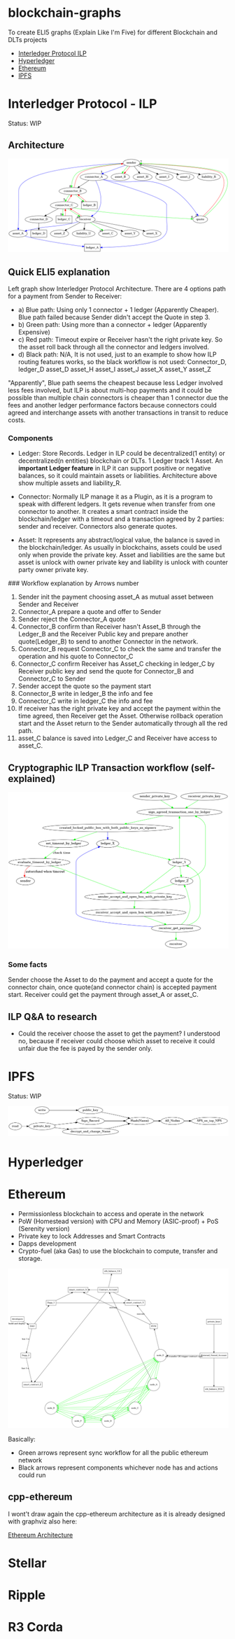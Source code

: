 # blockchain-graphs
To create ELI5 graphs (Explain Like I'm Five) for different Blockchain and DLTs projects

* [Interledger Protocol ILP](#interledger-protocol---ilp)
* [Hyperledger](#hyperledger)
* [Ethereum](#ethereum)
* [IPFS](#ipfs)

# Interledger Protocol - ILP

Status: WIP

## Architecture

![Interledger Protocol](interledger-protocol.png?raw=true "Interledger Protocol")

## Quick ELI5 explanation

Left graph show Interledger Protocol Architecture. There are 4 options path for a payment from Sender to Receiver:

* a) Blue path: Using only 1 connector + 1 ledger (Apparently Cheaper). Blue path failed because Sender didn't accept the Quote in step 3.
* b) Green path: Using more than a connector + ledger (Apparently Expensive)
* c) Red path: Timeout expire or Receiver hasn't the right private key. So the asset roll back through all the connector and ledgers involved.
* d) Black path: N/A, It is not used, just to an example to show how ILP routing features works, so the black workflow is not used: Connector_D, ledger_D asset_D asset_H asset_I asset_J asset_X asset_Y asset_Z

"Apparently", Blue path seems the cheapest because less Ledger involved less fees involved, but ILP is about multi-hop payments and it could be possible than multiple chain connectors is cheaper than 1 connector due the fees and another ledger performance factors because connectors could agreed and interchange assets with another transactions in transit to reduce costs.

### Components

* Ledger: Store Records. Ledger in ILP could be decentralized(1 entity) or decentralized(n entities) blockchain or DLTs. 1 Ledger track 1 Asset. An **important Ledger feature** in ILP it can support positive or negative balances, so it could maintain assets or liabilities. Architecture above show multiple assets and liability_R.

* Connector: Normally ILP manage it as a Plugin, as it is a program to speak with different ledgers. It gets revenue when transfer from one connector to another. It creates a smart contract inside the blockchain/ledger with a timeout and a transaction agreed by 2 parties: sender and receiver. Connectors also generate quotes.

* Asset: It represents any abstract/logical value, the balance is saved in the blockchain/ledger. As usually in blockchains, assets could be used only when provide the private key. Asset and liabilities are the same but asset is unlock with owner private key and liability is unlock with counter party owner private key.

### Workflow explanation by Arrows number

1. Sender init the payment choosing asset_A as mutual asset between Sender and Receiver
2. Connector_A prepare a quote and offer to Sender
3. Sender reject the Connector_A quote
4. Connector_B confirm than Receiver hasn't Asset_B through the Ledger_B and the Receiver Public key and prepare another quote(Ledger_B) to send to another Connector in the network.
5. Connector_B request Connector_C to check the same and transfer the operation and his quote to Connector_C
6. Connector_C confirm Receiver has Asset_C checking in ledger_C by Receiver public key and send the quote for Connector_B and Connector_C to Sender
7. Sender accept the quote so the payment start
8. Connector_B write in ledger_B the info and fee
9. Connector_C write in ledger_C the info and fee
10. If receiver has the right private key and accept the payment within the time agreed, then Receiver get the Asset. Otherwise rollback operation start and the Asset return to the Sender automatically through all the red path.
11. asset_C balance is saved into Ledger_C and Receiver have access to asset_C.

## Cryptographic ILP Transaction workflow (self-explained)

![Interledger Protocol Transaction](interledger-protocol-transaction.png?raw=true "Interledger Protocol Transaction")

### Some facts
Sender choose the Asset to do the payment and accept a quote for the connector chain, once quote(and connector chain) is accepted payment start. Receiver could get the payment through asset_A or asset_C.

## ILP Q&A to research

* Could the receiver choose the asset to get the payment? I understood no, because if receiver could choose which asset to receive it could unfair due the fee is payed by the sender only.

# IPFS

Status: WIP

![IPFS](ipfs.png?raw=true "IPFS")

# Hyperledger

# Ethereum

* Permissionless blockchain to access and operate in the network
* PoW (Homestead version) with CPU and Memory (ASIC-proof) + PoS (Serenity version)
* Private key to lock Addresses and Smart Contracts
* Dapps development
* Crypto-fuel (aka Gas) to use the blockchain to compute, transfer and storage.

![Ethereum Architecture](ethereum-architecture.png?raw=true "Ethereum")

Basically:

* Green arrows represent sync workflow for all the public ethereum network
* Black arrows represent components whichever node has and actions could run

## cpp-ethereum

I wont't draw again the cpp-ethereum architecture as it is already designed with graphviz also here:

[Ethereum Architecture](http://ethdocs.org/en/latest/ethereum-clients/cpp-ethereum/architecture.html)

# Stellar

# Ripple

# R3 Corda
